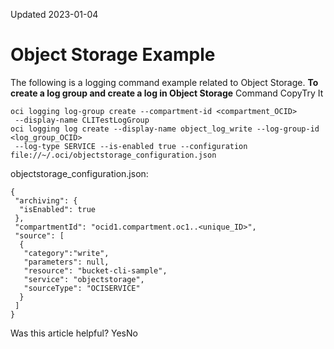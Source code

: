 Updated 2023-01-04
# Object Storage Example
The following is a logging command example related to Object Storage.
**To create a log group and create a log in Object Storage**
Command
CopyTry It
```
oci logging log-group create --compartment-id <compartment_OCID> 
 --display-name CLITestLogGroup
oci logging log create --display-name object_log_write --log-group-id <log_group_OCID>
 --log-type SERVICE --is-enabled true --configuration file://~/.oci/objectstorage_configuration.json
```

objectstorage_configuration.json:
```
{
 "archiving": {
  "isEnabled": true
 },
 "compartmentId": "ocid1.compartment.oc1..<unique_ID>",         
 "source": [
  {
   "category":"write",
   "parameters": null,
   "resource": "bucket-cli-sample",  
   "service": "objectstorage",    
   "sourceType": "OCISERVICE"
  }
 ]
}
```

Was this article helpful?
YesNo

